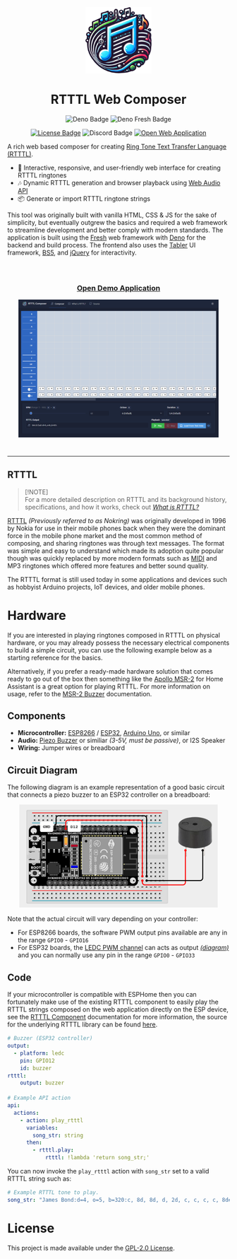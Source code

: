 <p align="center">
	<a href="https://rtttl.skully.tech" target="_blank">
		<picture>
			<img width="150" height="150" src="./static/images/logos/logo_400px.png" alt="RTTTL Web Composer Logo">
		</picture>
	</a>
</p>
<h1 align="center">
	RTTTL Web Composer
</h1>

<p align="center">
	<img alt="Deno Badge" src="https://img.shields.io/badge/Deno-js?style=flat&logo=deno&logoColor=white&color=black&link=https%3A%2F%2Fdeno.com" />
	<img alt="Deno Fresh Badge" src="https://img.shields.io/badge/Fresh-js?style=flat&logo=fresh&logoColor=yellow&color=black&link=https%3A%2F%2Ffresh.deno.dev" />
</p>
<p align="center">
	<a href="./LICENSE" alt="Project License"><img src="https://img.shields.io/github/license/ImSkully/rtttl-web-composer" alt="License Badge" /></a>
	<img alt="Discord Badge" src="https://img.shields.io/badge/on_discord-chat?style=flat&logo=discord&logoColor=%235865f2&label=chat&color=%235865f2&link=https%3A%2F%2Fdiscord.skully.tech" />
	<a href="https://rtttl.skully.tech" target="_blank"><img src="https://img.shields.io/static/v1?label=Demo&message=Preview&color=228be6" alt="Open Web Application" /></a>
</p>

A rich web based composer for creating [Ring Tone Text Transfer Language (RTTTL)][1].

- 📝 Interactive, responsive, and user-friendly web interface for creating RTTTL ringtones
- 🎶 Dynamic RTTTL generation and browser playback using [Web Audio API](https://developer.mozilla.org/en-US/docs/Web/API/Web_Audio_API)
- 📦 Generate or import RTTTL ringtone strings

This tool was originally built with vanilla HTML, CSS & JS for the sake of simplicity, but eventually outgrew the basics and required a web framework to streamline development and better comply with modern standards. The application is built using the [Fresh](https://fresh.deno.dev) web framework with [Deno](https://deno.com) for the backend and build process. The frontend also uses the [Tabler](https://github.com/tabler/tabler) UI framework, [BS5](https://github.com/twbs/bootstrap), and [jQuery](https://jquery.com) for interactivity.

<div align="center" style="padding: 25px;">
	<h3><a href="https://rtttl.skully.tech" target="_blank" title="Open RTTTL Web Composer">Open Demo Application</a></h3>
	<img width="800" src=".github/readme_preview.png" alt="RTTTL Web Composer Logo" />
</div>

---

## RTTTL
> [!NOTE]\
> For a more detailed description on RTTTL and its background history, specifications, and how it works, check out [*What is RTTTL?*](https://rtttl.skully.tech/rtttl_specification)

[RTTTL][1] *(Previously referred to as Nokring)* was originally developed in 1996 by Nokia for use in their mobile phones back when they were the dominant force in the mobile phone market and the most common method of composing, and sharing ringtones was through text messages. The format was simple and easy to understand which made its adoption quite popular though was quickly replaced by more modern formats such as [MIDI][2] and MP3 ringtones which offered more features and better sound quality.

The RTTTL format is still used today in some applications and devices such as hobbyist Arduino projects, IoT devices, and older mobile phones.

[1]: https://en.wikipedia.org/wiki/Ring_Tone_Text_Transfer_Language
[2]: https://en.wikipedia.org/wiki/MIDI

# Hardware
If you are interested in playing ringtones composed in RTTTL on physical hardware, or you may already possess the necessary electrical components to build a simple circuit, you can use the following example below as a starting reference for the basics.

Alternatively, if you prefer a ready-made hardware solution that comes ready to go out of the box then something like the [Apollo MSR-2](https://apolloautomation.com/products/msr-2) for Home Assistant is a great option for playing RTTTL. For more information on usage, refer to the [MSR-2 Buzzer](https://wiki.apolloautomation.com/products/msr2/examples/using-msr-2-buzzer/?h=rtt) documentation.

## Components
- **Microcontroller:** [ESP8266](https://amzn.to/4eaemqJ) / [ESP32](https://amzn.to/4eXCr5f), [Arduino Uno](https://amzn.to/4f6gAZw), or similar
- **Audio:** [Piezo Buzzer](https://amzn.to/3C9JfOM) or similiar *(3-5V, must be passive)*, or I2S Speaker
- **Wiring:** Jumper wires or breadboard

## Circuit Diagram
The following diagram is an example representation of a good basic circuit that connects a piezo buzzer to an ESP32 controller on a breadboard:

<p align="center">
	<img src="./.github/example_bradhboard_diagram.png" alt="ESP32 Buzzer Breadboard Diagram" width="450" />
</p>

Note that the actual circuit will vary depending on your controller:
- For ESP8266 boards, the software PWM output pins available are any in the range `GPIO0` - `GPIO16`
- For ESP32 boards, the [LEDC PWM channel](https://docs.espressif.com/projects/esp-idf/en/latest/esp32/api-reference/peripherals/ledc.html) can acts as output [*(diagram)*](https://docs.espressif.com/projects/esp-idf/en/latest/esp32/_images/ledc-api-settings.jpg) and you can normally use any pin in the range `GPIO0` - `GPIO33`

## Code
If your microcontroller is compatible with ESPHome then you can fortunately make use of the existing RTTTL component to easily play the RTTTL strings composed on the web application directly on the ESP device, see the [RTTTL Component](https://esphome.io/components/buzzer.html#rtttl-component) documentation for more information, the source for the underlying RTTTL library can be found [here](https://esphome.io/api/rtttl_8h).

```yaml
# Buzzer (ESP32 controller)
output:
  - platform: ledc
    pin: GPIO12
    id: buzzer
rtttl:
    output: buzzer

# Example API action
api:
  actions:
    - action: play_rtttl
      variables:
        song_str: string
      then:
        - rtttl.play:
            rtttl: !lambda 'return song_str;'
```

You can now invoke the `play_rtttl` action with `song_str` set to a valid RTTTL string such as:
```yaml
# Example RTTTL tone to play.
song_str: "James Bond:d=4, o=5, b=320:c, 8d, 8d, d, 2d, c, c, c, c, 8d#, 8d#, 2d#, d, d, d, c, 8d, 8d, d, 2d, c, c, c, c, 8d#, 8d#, d#, 2d#, d, c#, c, c6, 1b., g, f, 1g."
```

# License
This project is made available under the [GPL-2.0 License](./LICENSE).